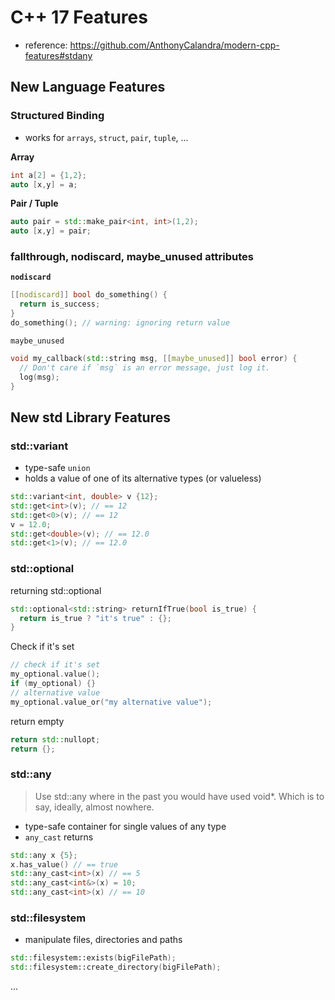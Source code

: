 # C++ 17 Features

- reference: https://github.com/AnthonyCalandra/modern-cpp-features#stdany







## New Language Features



### Structured Binding

- works for `arrays`, `struct`, `pair`, `tuple`, ...

**Array**

```cpp
int a[2] = {1,2};
auto [x,y] = a;
```

**Pair / Tuple**

```cpp
auto pair = std::make_pair<int, int>(1,2);
auto [x,y] = pair;
```



### fallthrough, nodiscard, maybe_unused attributes

**`nodiscard`**

```cpp
[[nodiscard]] bool do_something() {
  return is_success;
}
do_something(); // warning: ignoring return value
```

`maybe_unused`

```cpp
void my_callback(std::string msg, [[maybe_unused]] bool error) {
  // Don't care if `msg` is an error message, just log it.
  log(msg);
}
```



## New std Library Features



### std::variant

- type-safe `union`
- holds a value of one of its alternative types (or valueless)

```cpp
std::variant<int, double> v {12};
std::get<int>(v); // == 12
std::get<0>(v); // == 12
v = 12.0;
std::get<double>(v); // == 12.0
std::get<1>(v); // == 12.0
```

### std::optional

returning std::optional

```cpp
std::optional<std::string> returnIfTrue(bool is_true) {
  return is_true ? "it's true" : {};
}
```

Check if it's set

```cpp
// check if it's set
my_optional.value();
if (my_optional) {}
// alternative value
my_optional.value_or("my alternative value");
```

return empty

```cpp
return std::nullopt;
return {};
```



### std::any

> Use std::any where in the past you would have used void*. Which is to say, ideally, almost nowhere.

- type-safe container for single values of any type
- `any_cast` returns 

```cpp
std::any x {5};
x.has_value() // == true
std::any_cast<int>(x) // == 5
std::any_cast<int&>(x) = 10;
std::any_cast<int>(x) // == 10
```





### std::filesystem

- manipulate files, directories and paths

```cpp
std::filesystem::exists(bigFilePath);
std::filesystem::create_directory(bigFilePath);
```

...



